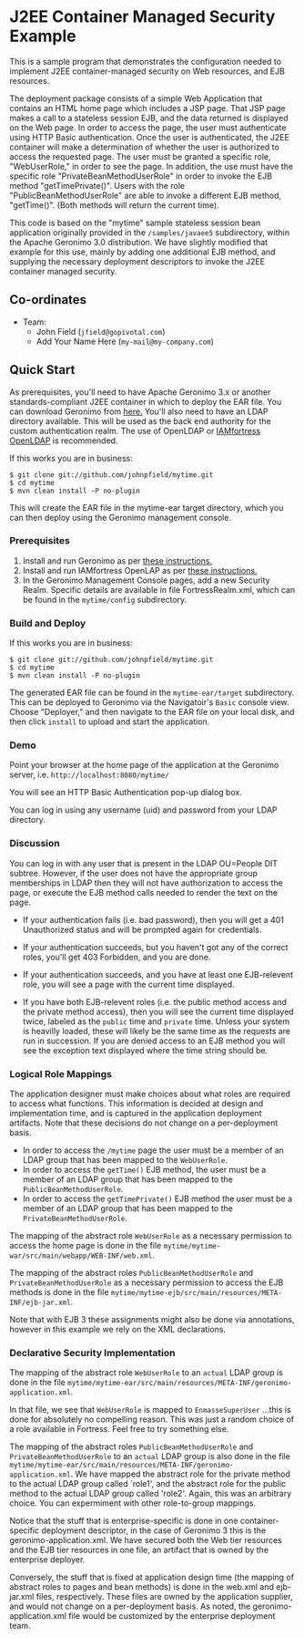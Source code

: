 <link href="https://raw.github.com/clownfart/Markdown-CSS/master/markdown.css" rel="stylesheet"></link>

# J2EE Container Managed Security Example 

This is a sample program that demonstrates the configuration needed
to implement J2EE container-managed security on Web resources, and EJB 
resources. 

The deployment package consists of a simple Web Application that
contains an HTML home page which includes a JSP page.  That JSP page makes a 
call to a stateless session EJB, and the data returned is displayed on the
Web page.  In order to access the page, the user must authenticate using 
HTTP Basic authentication.  Once the user is authenticated, the J2EE container
will make a determination of whether the user is authorized to access the requested page.
The user must be granted a specific role, "WebUserRole," in order to see the page.
In addition, the use must have the specific role "PrivateBeanMethodUserRole" in order
to invoke the EJB method "getTimePrivate()".  Users with the role "PublicBeanMethodUserRole"
are able to invoke a different EJB method, "getTime()".  (Both methods will return the current time).

This code is based on the "mytime" sample stateless session bean application originally provided in 
the `/samples/javaee5` subdirectory, within the Apache Geronimo 3.0 distribution.  We have slightly modified that example 
for this use, mainly by adding one additional EJB method, and supplying the necessary deployment descriptors to 
invoke the J2EE container managed security. 


## Co-ordinates

* Team:
  * John Field (`jfield@gopivotal.com`)
  * Add Your Name Here (`my-mail@my-company.com`)


## Quick Start

As prerequisites, you'll need to have Apache Geronimo 3.x or another standards-compliant J2EE container in which to deploy the EAR file.
You can download Geronimo from [here.](http://geronimo.apache.org/downloads.html)
You'll also need to have an LDAP directory available.  This will be used as the back end authority for the custom authentication realm. 
The use of OpenLDAP or [IAMfortress OpenLDAP](http://iamfortress.org/download) is recommended. 

If this works you are in business:

    $ git clone git://github.com/johnpfield/mytime.git
    $ cd mytime
    $ mvn clean install -P no-plugin

This will create the EAR file in the mytime-ear target directory, which you can then deploy using the Geronimo management console.

### Prerequisites

1. Install and run Geronimo as per [these instructions.](http://geronimo.apache.org/GMOxDOC30/quick-start-apache-geronimo-for-the-impatient.html)
2. Install and run IAMfortress OpenLAP as per [these instructions.](http://www.jts.us/iamfortress/guides/README-QUICKSTART.html) 
3. In the Geronimo Management Console pages, add a new Security Realm.  Specific details are available in file FortressRealm.xml, which can be found in the `mytime/config` subdirectory.
 
### Build and Deploy

If this works you are in business:

    $ git clone git://github.com/johnpfield/mytime.git
    $ cd mytime
    $ mvn clean install -P no-plugin

The generated EAR file can be found in the `mytime-ear/target` subdirectory.  This can be deployed to Geronimo via the Navigatoir's `Basic` console view.  Choose "Deployer," and then navigate to the EAR file on your local disk, and then click `install` to upload and start the application.
 

### Demo 

Point your browser at the home page of the application at the Geronimo server, i.e. `http://localhost:8080/mytime/`  

You will see an HTTP Basic Authentication pop-up dialog box.

You can log in using any username (uid) and password from your LDAP directory.

### Discussion

You can log in with any user that is present in the LDAP OU=People DIT subtree.   However, if the user does not have the appropriate group memberships in LDAP then they will not have authorization to access the page, or execute the EJB method calls needed to render the text on the page. 

* If your authentication fails (i.e. bad password), then you will get a 401 Unauthorized status and will be prompted again for credentials.

* If your authentication succeeds, but you haven't got any of the correct roles, you'll get 403 Forbidden, and you are done.

* If your authentication succeeds, and you have at least one EJB-relevent role, you will see a page with the current time displayed.

* If you have both EJB-relevent roles (i.e. the public method access and the private method access), then you will see the current time displayed twice, labeled as the `public` time and `private` time. Unless your system is heavilly loaded, these will likely be the same time as the requests are run in succession.  If you are denied access to an EJB method you will see the exception text displayed where the time string should be.


### Logical Role Mappings

The application designer must make choices about what roles are required to access what functions.  This information is decided at design and implementation time, and is captured in the application deployment artifacts.  Note that these decisions do not change on a per-deployment basis.

* In order to access the `/mytime` page the user must be a member of an LDAP group that has been mapped to the `WebUserRole`.
* In order to access the `getTime()` EJB method, the user must be a member of an LDAP group that has been mapped to the `PublicBeanMethodUserRole`.
* In order to access the `getTimePrivate()` EJB method the user must be a member of an LDAP group that has been mapped to the `PrivateBeanMethodUserRole`.
 
The mapping of the abstract role `WebUserRole` as a necessary permission to access the home page is done in 
the file `mytime/mytime-war/src/main/webapp/WEB-INF/web.xml`.

The mapping of the abstract roles `PublicBeanMethodUserRole` and `PrivateBeanMethodUserRole` as a necessary permission to access the EJB methods is done in the file `mytime/mytime-ejb/src/main/resources/META-INF/ejb-jar.xml`.

Note that with EJB 3 these assignments might also be done via annotations, however in this example we rely on the XML declarations.

### Declarative Security Implementation

The mapping of the abstract role `WebUserRole` to an `actual` LDAP group is done in the file `mytime/mytime-ear/src/main/resources/META-INF/geronimo-application.xml`.

In that file, we see that `WebUserRole` is mapped to `EnmasseSuperUser` ...this is done for absolutely no compelling reason.  This was just a random choice of a role available in Fortress.  Feel free to try something else.

The mapping of the abstract roles `PublicBeanMethodUserRole` and `PrivateBeanMethodUserRole` to an `actual` LDAP group is also done in the file `mytime/mytime-ear/src/main/resources/META-INF/geronimo-application.xml`. We have mapped the abstract role for the private method to the actual LDAP group called `role1', and the abstract role for the public method to the actual LDAP group called 'role2'.  Again, this was an arbitrary choice.  You can expermiment with other role-to-group mappings.

Notice that the stuff that is enterprise-specific is done in one container-specific deployment descriptor, in the case of Geronimo 3 this is the geronimo-application.xml.  We have secured both the Web tier resources and the EJB tier resources in one file, an artifact that is owned by the enterprise deployer.  

Conversely, the stuff that is fixed at application design time (the mapping of abstract roles to pages and bean methods) is done in the web.xml and ejb-jar.xml files, respectively.  These files are owned by the application supplier, and would not change on a per-deployment basis.
As noted, the geronimo-application.xml file would be customized by the enterprise deployment team.


